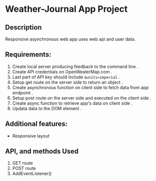 # Weather-Journal App Project

## Description

Responsive asynchronous web app uses web api and user data.

## Requirements:

1. Create local server producing feedback to the command line .
2. Create API credentials on OpenWeaterMap.com .
3. Last part of API key should include `&units=imperial` .
4. Setup get route on the server side to return an object .
5. Create asynchronous function on client side to fetch data from app endpoint .
6. Setup post route on the server side and executed on the client side .
7. Create async function to retrieve app's data on client side .
8. Updata data to the DOM element .

## Additional features:

- Responsive layout

## API, and methods Used

1. GET route
2. POST route
3. AddEventListener()
